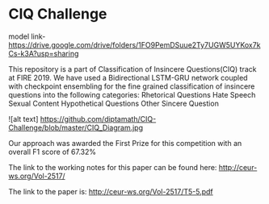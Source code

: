 # CIQ Challenge

model link- https://drive.google.com/drive/folders/1FO9PemDSuue2Ty7UGW5UYKox7kCs-k3A?usp=sharing

This repository is a part of Classification of Insincere Questions(CIQ) track at FIRE 2019. We have used a Bidirectional LSTM-GRU network coupled with checkpoint ensembling for the fine grained classification of insincere questions into the following categories:
Rhetorical Questions
Hate Speech
Sexual Content
Hypothetical Questions
Other
Sincere Question

![alt text] https://github.com/diptamath/CIQ-Challenge/blob/master/CIQ_Diagram.jpg

Our approach was awarded the First Prize for this competition with an overall F1 score of 67.32%

The link to the working notes for this paper can be found here:
http://ceur-ws.org/Vol-2517/

The link to the paper is:
http://ceur-ws.org/Vol-2517/T5-5.pdf
